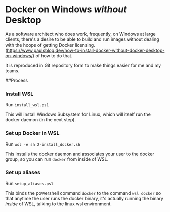 # Docker on Windows *without* Desktop
As a software architect who does work, frequently, on Windows at large clients, there's a desire to be able to build and run images without dealing with the hoops of getting Docker licensing. (https://www.paulsblog.dev/how-to-install-docker-without-docker-desktop-on-windows/) of how to do that.

It is reproduced in Git repository form to make things easier for me and my teams.

##Process

### Install WSL

Run `install_wsl.ps1`

This will install Windows Subsystem for Linux, which will itself run the docker daemon (in the next step).

### Set up Docker in WSL

Run `wsl -e sh 2-install_docker.sh`

This installs the docker daemon and associates your user to the docker group, so you can run `docker` from inside of WSL.

### Set up aliases

Run `setup_aliases.ps1`

This binds the powershell command `docker` to the command `wsl docker` so that anytime the user runs the docker binary, it's actually running the binary *inside* of WSL, talking to the linux wsl environment.
